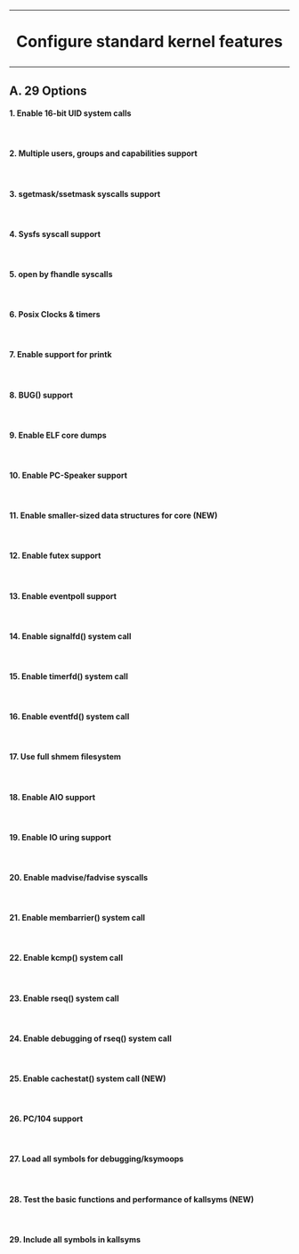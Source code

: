 ---------------------------------------------------------------------------------
# <p align='center'> Configure standard kernel features </p>
---------------------------------------------------------------------------------

## A. 29 Options

#### 1. Enable 16-bit UID system calls
<br />

#### 2. Multiple users, groups and capabilities support
<br />

#### 3. sgetmask/ssetmask syscalls support
<br />

#### 4. Sysfs syscall support
<br />

#### 5. open by fhandle syscalls
<br />

#### 6. Posix Clocks & timers
<br />

#### 7. Enable support for printk
<br />

#### 8. BUG() support
<br />

#### 9. Enable ELF core dumps
<br />

#### 10. Enable PC-Speaker support
<br />

#### 11. Enable smaller-sized data structures for core (NEW)
<br />

#### 12. Enable futex support
<br />

#### 13. Enable eventpoll support
<br />

#### 14. Enable signalfd() system call
<br />

#### 15. Enable timerfd() system call
<br />

#### 16. Enable eventfd() system call
<br />

#### 17. Use full shmem filesystem
<br />

#### 18. Enable AIO support
<br />

#### 19. Enable IO uring support
<br />

#### 20. Enable madvise/fadvise syscalls
<br />

#### 21. Enable membarrier() system call
<br />

#### 22. Enable kcmp() system call
<br />

#### 23. Enable rseq() system call
<br />

#### 24. Enable debugging of rseq() system call
<br />

#### 25. Enable cachestat() system call (NEW)
<br />

#### 26. PC/104 support
<br />

#### 27. Load all symbols for debugging/ksymoops
<br />

#### 28. Test the basic functions and performance of kallsyms (NEW)
<br />

#### 29. Include all symbols in kallsyms
<br />
